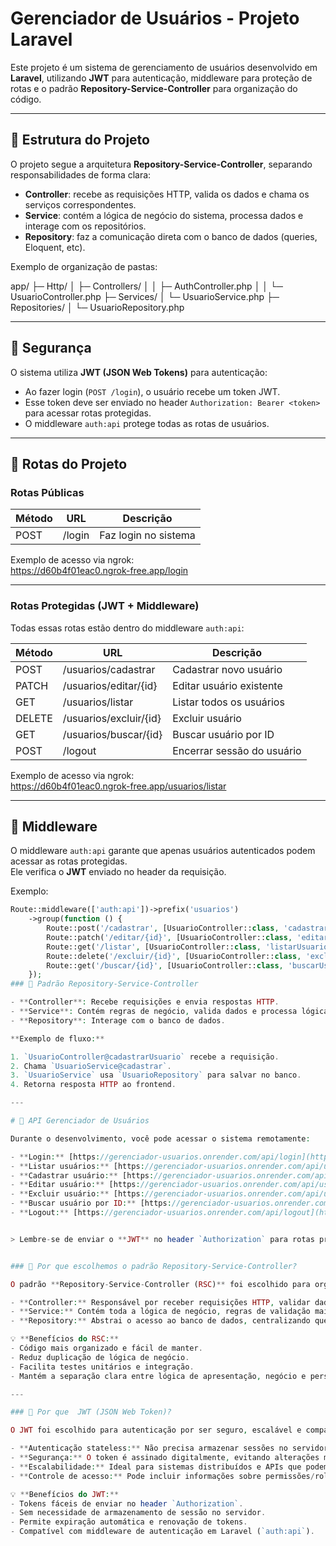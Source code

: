 # Gerenciador de Usuários - Projeto Laravel

Este projeto é um sistema de gerenciamento de usuários desenvolvido em **Laravel**, utilizando **JWT** para autenticação, middleware para proteção de rotas e o padrão **Repository-Service-Controller** para organização do código.

---

## 🔹 Estrutura do Projeto

O projeto segue a arquitetura **Repository-Service-Controller**, separando responsabilidades de forma clara:

- **Controller**: recebe as requisições HTTP, valida os dados e chama os serviços correspondentes.
- **Service**: contém a lógica de negócio do sistema, processa dados e interage com os repositórios.
- **Repository**: faz a comunicação direta com o banco de dados (queries, Eloquent, etc).

Exemplo de organização de pastas:

app/
├─ Http/
│ ├─ Controllers/
│ │ ├─ AuthController.php
│ │ └─ UsuarioController.php
├─ Services/
│ └─ UsuarioService.php
├─ Repositories/
│ └─ UsuarioRepository.php

---

## 🔹 Segurança

O sistema utiliza **JWT (JSON Web Tokens)** para autenticação:

- Ao fazer login (`POST /login`), o usuário recebe um token JWT.
- Esse token deve ser enviado no header `Authorization: Bearer <token>` para acessar rotas protegidas.
- O middleware `auth:api` protege todas as rotas de usuários.

---

## 🔹 Rotas do Projeto

### Rotas Públicas

| Método | URL                         | Descrição               |
|--------|----------------------------|------------------------|
| POST   | /login                     | Faz login no sistema   |

Exemplo de acesso via ngrok:  
https://d60b4f01eac0.ngrok-free.app/login


---

### Rotas Protegidas (JWT + Middleware)

Todas essas rotas estão dentro do middleware `auth:api`:

| Método  | URL                          | Descrição                    |
|---------|-----------------------------|-------------------------------|
| POST    | /usuarios/cadastrar          | Cadastrar novo usuário       |
| PATCH   | /usuarios/editar/{id}        | Editar usuário existente     |
| GET     | /usuarios/listar             | Listar todos os usuários     |
| DELETE  | /usuarios/excluir/{id}       | Excluir usuário             |
| GET     | /usuarios/buscar/{id}        | Buscar usuário por ID       |
| POST    | /logout                      | Encerrar sessão do usuário  |

Exemplo de acesso via ngrok:  
https://d60b4f01eac0.ngrok-free.app/usuarios/listar


---

## 🔹 Middleware

O middleware `auth:api` garante que apenas usuários autenticados podem acessar as rotas protegidas.  
Ele verifica o **JWT** enviado no header da requisição.

Exemplo:

```php
Route::middleware(['auth:api'])->prefix('usuarios')
    ->group(function () {
        Route::post('/cadastrar', [UsuarioController::class, 'cadastrarUsuario']);
        Route::patch('/editar/{id}', [UsuarioController::class, 'editarUsuario']);
        Route::get('/listar', [UsuarioController::class, 'listarUsuarios']);
        Route::delete('/excluir/{id}', [UsuarioController::class, 'excluirUsuario']);
        Route::get('/buscar/{id}', [UsuarioController::class, 'buscarUsuario']);
    });
### 🔹 Padrão Repository-Service-Controller

- **Controller**: Recebe requisições e envia respostas HTTP.  
- **Service**: Contém regras de negócio, valida dados e processa lógica.  
- **Repository**: Interage com o banco de dados.  

**Exemplo de fluxo:**  

1. `UsuarioController@cadastrarUsuario` recebe a requisição.  
2. Chama `UsuarioService@cadastrar`.  
3. `UsuarioService` usa `UsuarioRepository` para salvar no banco.  
4. Retorna resposta HTTP ao frontend.  

---

# 📌 API Gerenciador de Usuários

Durante o desenvolvimento, você pode acessar o sistema remotamente:

- **Login:** [https://gerenciador-usuarios.onrender.com/api/login](https://gerenciador-usuarios.onrender.com/api/login)  
- **Listar usuários:** [https://gerenciador-usuarios.onrender.com/api/usuarios/listar](https://gerenciador-usuarios.onrender.com/api/usuarios/listar)  
- **Cadastrar usuário:** [https://gerenciador-usuarios.onrender.com/api/usuarios/cadastrar](https://gerenciador-usuarios.onrender.com/api/usuarios/cadastrar)  
- **Editar usuário:** [https://gerenciador-usuarios.onrender.com/api/usuarios/editar/{id}](https://gerenciador-usuarios.onrender.com/api/usuarios/editar/1)  
- **Excluir usuário:** [https://gerenciador-usuarios.onrender.com/api/usuarios/excluir/{id}](https://gerenciador-usuarios.onrender.com/api/usuarios/excluir/3)  
- **Buscar usuário por ID:** [https://gerenciador-usuarios.onrender.com/api/usuarios/buscar/{id}](https://gerenciador-usuarios.onrender.com/api/usuarios/buscar/1)  
- **Logout:** [https://gerenciador-usuarios.onrender.com/api/logout](https://gerenciador-usuarios.onrender.com/api/logout)  


> Lembre-se de enviar o **JWT** no header `Authorization` para rotas protegidas.


### 🔹 Por que escolhemos o padrão Repository-Service-Controller?

O padrão **Repository-Service-Controller (RSC)** foi escolhido para organizar melhor o código, separar responsabilidades e facilitar a manutenção do sistema:

- **Controller:** Responsável por receber requisições HTTP, validar dados básicos e retornar respostas ao cliente. Mantém o código limpo, sem lógica de negócio complexa.  
- **Service:** Contém toda a lógica de negócio, regras de validação mais complexas e processamento de dados. Facilita testes unitários e reutilização da lógica em diferentes partes do sistema.  
- **Repository:** Abstrai o acesso ao banco de dados, centralizando queries e operações de persistência. Isso permite trocar facilmente o banco ou otimizar queries sem impactar a camada de serviço.

💡 **Benefícios do RSC:**
- Código mais organizado e fácil de manter.  
- Reduz duplicação de lógica de negócio.  
- Facilita testes unitários e integração.  
- Mantém a separação clara entre lógica de apresentação, negócio e persistência.

---

### 🔹 Por que  JWT (JSON Web Token)?

O JWT foi escolhido para autenticação por ser seguro, escalável e compatível com APIs RESTful:

- **Autenticação stateless:** Não precisa armazenar sessões no servidor; o token carrega as informações do usuário.  
- **Segurança:** O token é assinado digitalmente, evitando alterações maliciosas.  
- **Escalabilidade:** Ideal para sistemas distribuídos e APIs que podem ser consumidas por diferentes clientes (web, mobile, etc).  
- **Controle de acesso:** Pode incluir informações sobre permissões/roles dentro do payload, facilitando a autorização via middleware.

💡 **Benefícios do JWT:**
- Tokens fáceis de enviar no header `Authorization`.  
- Sem necessidade de armazenamento de sessão no servidor.  
- Permite expiração automática e renovação de tokens.  
- Compatível com middleware de autenticação em Laravel (`auth:api`).  
